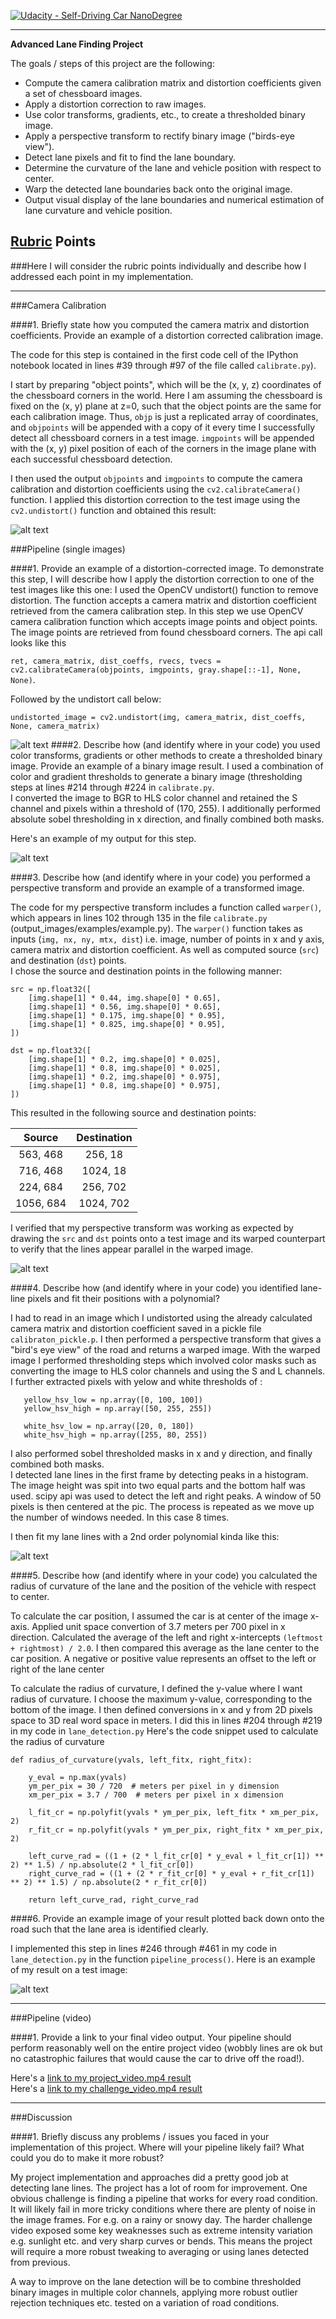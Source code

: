 
[![Udacity - Self-Driving Car NanoDegree](https://s3.amazonaws.com/udacity-sdc/github/shield-carnd.svg)](http://www.udacity.com/drive)

---

**Advanced Lane Finding Project**

The goals / steps of this project are the following:

* Compute the camera calibration matrix and distortion coefficients given a set of chessboard images.
* Apply a distortion correction to raw images.
* Use color transforms, gradients, etc., to create a thresholded binary image.
* Apply a perspective transform to rectify binary image ("birds-eye view").
* Detect lane pixels and fit to find the lane boundary.
* Determine the curvature of the lane and vehicle position with respect to center.
* Warp the detected lane boundaries back onto the original image.
* Output visual display of the lane boundaries and numerical estimation of lane curvature and vehicle position.

[//]: # (Image References)

[image1]: ./examples/undistort_output.png "Undistorted"
[image2]: ./examples/road_undistorted.jpg "Road Transformed"
[image3]: ./examples/binary_combo_example.jpg "Binary Example"
[image4]: ./examples/warped_straight_lines.jpg "Warp Example"
[image5]: ./examples/color_fit_lines.jpg "Fit Visual"
[image6]: ./examples/example_output.jpg "Output"
[video1]: ./project_video.mp4 "Video"

## [Rubric](https://review.udacity.com/#!/rubrics/571/view) Points
###Here I will consider the rubric points individually and describe how I addressed each point in my implementation.  

---

###Camera Calibration

####1. Briefly state how you computed the camera matrix and distortion coefficients. Provide an example of a distortion corrected calibration image.

The code for this step is contained in the first code cell of the 
IPython notebook located in lines #39 through #97 of the file called `calibrate.py`).  

I start by preparing "object points", which will be the (x, y, z) coordinates of 
the chessboard corners in the world. Here I am assuming the chessboard is fixed 
on the (x, y) plane at z=0, such that the object points are the same for each 
calibration image.  Thus, `objp` is just a replicated array of coordinates, 
and `objpoints` will be appended with a copy of it every time I successfully 
detect all chessboard corners in a test image.  `imgpoints` will be appended 
with the (x, y) pixel position of each of the corners in the image plane with 
each successful chessboard detection.  

I then used the output `objpoints` and `imgpoints` to compute the camera calibration and distortion coefficients using the `cv2.calibrateCamera()` function. 
 I applied this distortion correction to the test image using 
 the `cv2.undistort()` function and obtained this result: 

![alt text][image1]

###Pipeline (single images)

####1. Provide an example of a distortion-corrected image.
To demonstrate this step, I will describe how I apply the distortion correction to 
one of the test images like this one:
I used the OpenCV undistort() function to remove distortion. The function accepts 
a camera matrix and distortion coefficient retrieved from the camera calibration 
step. In this step we use OpenCV camera calibration function which accepts image points 
and object points. The image points are retrieved from found chessboard corners. 
The api call looks like this 

`ret, camera_matrix, dist_coeffs, rvecs, tvecs = cv2.calibrateCamera(objpoints, imgpoints, gray.shape[::-1], None, None)`.
 
 Followed by the undistort call below:
 
 `undistorted_image = cv2.undistort(img, camera_matrix, dist_coeffs, None, camera_matrix)`
 
 
![alt text][image2]
####2. Describe how (and identify where in your code) you used color transforms, gradients or other methods to create a thresholded binary image.  Provide an example of a binary image result.
I used a combination of color and gradient thresholds to generate a binary image (thresholding steps at lines #214 through #224 in `calibrate.py`.  
I converted the image to BGR to  HLS color channel and retained the S channel and pixels within a threshold of (170, 255).
I additionally performed absolute sobel thresholding in x direction, and finally combined both 
masks.

Here's an example of my output for this step.  

![alt text][image3]

####3. Describe how (and identify where in your code) you performed a perspective transform and provide an example of a transformed image.

The code for my perspective transform includes a function called `warper()`, which appears 
in lines 102 through 135 in the 
file `calibrate.py` (output_images/examples/example.py).  The `warper()` 
function takes as inputs (`img, nx, ny, mtx, dist`) i.e. image, number 
 of points in x and y axis, camera matrix and distortion coefficient. 
As well as computed source (`src`) and destination (`dst`) points.  
I chose the source and destination points in the following manner:

```
src = np.float32([
    [img.shape[1] * 0.44, img.shape[0] * 0.65],
    [img.shape[1] * 0.56, img.shape[0] * 0.65],
    [img.shape[1] * 0.175, img.shape[0] * 0.95],
    [img.shape[1] * 0.825, img.shape[0] * 0.95],
])

dst = np.float32([
    [img.shape[1] * 0.2, img.shape[0] * 0.025],
    [img.shape[1] * 0.8, img.shape[0] * 0.025],
    [img.shape[1] * 0.2, img.shape[0] * 0.975],
    [img.shape[1] * 0.8, img.shape[0] * 0.975],
])

```
This resulted in the following source and destination points:

| Source        | Destination   | 
|:-------------:|:-------------:| 
| 563, 468      | 256, 18        | 
| 716, 468      | 1024, 18      |
| 224, 684      | 256, 702      |
| 1056, 684     | 1024, 702        |

I verified that my perspective transform was working as expected by drawing 
the `src` and `dst` points onto a test image and its warped counterpart to 
verify that the lines appear parallel in the warped image.

![alt text][image4]

####4. Describe how (and identify where in your code) you identified lane-line pixels and fit their positions with a polynomial?

I had to read in an image which I undistorted using the already calculated camera matrix and distortion coefficient saved in a pickle file `calibraton_pickle.p`. 
I then performed a perspective transform that gives a "bird's eye view" of the road and returns a warped 
image. With the warped image I performed thresholding steps which involved color masks such as converting 
the image to HLS color channels and using the S and L channels. I further extracted pixels with yelow and white thresholds 
 of :
 ```
    yellow_hsv_low = np.array([0, 100, 100])
    yellow_hsv_high = np.array([50, 255, 255])

    white_hsv_low = np.array([20, 0, 180])
    white_hsv_high = np.array([255, 80, 255])
```
I also performed sobel thresholded masks in x and y direction, and finally combined 
both masks.  
I detected lane lines in the first frame by detecting peaks in a histogram. 
The image height was spit into two equal parts and the bottom half was used. scipy api 
was used to detect the left and right peaks. A window of 50 pixels is then 
centered at the pic. The process is repeated as we move up the number of windows 
needed. In this case 8 times. 

I then fit my lane lines with a 
2nd order polynomial kinda like this:

![alt text][image5]

####5. Describe how (and identify where in your code) you calculated the radius of curvature of the lane and the position of the vehicle with respect to center.

To calculate the car position, I assumed the car is at center of the image x-axis. Applied unit space convertion 
of 3.7 meters per 700 pixel in x direction. Calculated the average of the left and right x-intercepts 
`(leftmost + rightmost) / 2.0`. I then compared this average as the lane center to the car position. 
 A negative or positive value represents an offset to the left or right of the lane center

To calculate the radius of curvature, I defined the y-value where I want radius of curvature. 
I choose the maximum y-value, 
 corresponding to the bottom of the image. I then defined conversions 
 in x and y from 2D pixels space to 3D real word space in meters.
I did this in lines #204 through #219 in my code in `lane_detection.py`
Here's the code snippet used to calculate the radius of curvature
```buildoutcfg
def radius_of_curvature(yvals, left_fitx, right_fitx):
 
    y_eval = np.max(yvals)
    ym_per_pix = 30 / 720  # meters per pixel in y dimension
    xm_per_pix = 3.7 / 700  # meters per pixel in x dimension

    l_fit_cr = np.polyfit(yvals * ym_per_pix, left_fitx * xm_per_pix, 2)
    r_fit_cr = np.polyfit(yvals * ym_per_pix, right_fitx * xm_per_pix, 2)

    left_curve_rad = ((1 + (2 * l_fit_cr[0] * y_eval + l_fit_cr[1]) ** 2) ** 1.5) / np.absolute(2 * l_fit_cr[0])
    right_curve_rad = ((1 + (2 * r_fit_cr[0] * y_eval + r_fit_cr[1]) ** 2) ** 1.5) / np.absolute(2 * r_fit_cr[0])

    return left_curve_rad, right_curve_rad
```

####6. Provide an example image of your result plotted back down onto the road such that the lane area is identified clearly.

I implemented this step in lines #246 through #461 in my code in `lane_detection.py` in the function `pipeline_process()`.  Here is an example of my result on a test image:

![alt text][image6]

---

###Pipeline (video)

####1. Provide a link to your final video output.  Your pipeline should perform reasonably well on the entire project video (wobbly lines are ok but no catastrophic failures that would cause the car to drive off the road!).

Here's a [link to my project_video.mp4 result](https://youtu.be/WPYp2BkG4cY)  
Here's a [link to my challenge_video.mp4 result](https://youtu.be/LZeSm4zRpZ0)

---

###Discussion

####1. Briefly discuss any problems / issues you faced in your implementation of this project.  Where will your pipeline likely fail?  What could you do to make it more robust?

My project implementation and approaches did a pretty good job at detecting 
 lane lines. The project has a lot of room for improvement. One obvious challenge 
  is finding a pipeline that works for every road condition. It will likely fail 
 in more tricky conditions where there are plenty of noise in the image frames. For 
 e.g. on a rainy or snowy day. The harder challenge video exposed some key 
 weaknesses such as extreme intensity variation e.g. sunlight etc. and very sharp curves or bends. 
 This means the project will require a more robust tweaking to averaging or using lanes detected from previous. 
 
 A way to improve on the lane detection will be to combine thresholded binary images 
 in multiple color channels, applying more robust outlier rejection techniques etc. 
 tested on a variation of road conditions. 
 
   

